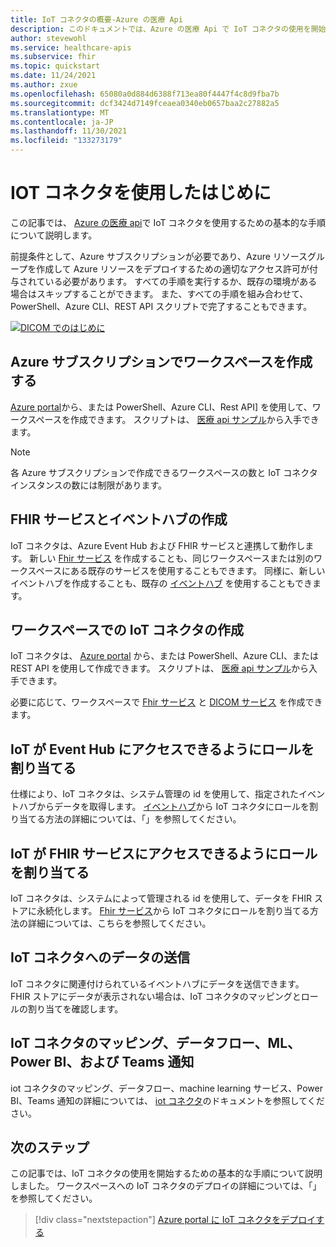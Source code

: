 ```yaml
---
title: IoT コネクタの概要-Azure の医療 Api
description: このドキュメントでは、Azure の医療 Api で IoT コネクタの使用を開始する方法について説明します。
author: stevewohl
ms.service: healthcare-apis
ms.subservice: fhir
ms.topic: quickstart
ms.date: 11/24/2021
ms.author: zxue
ms.openlocfilehash: 65080a0d884d6388f713ea80f4447f4c8d9fba7b
ms.sourcegitcommit: dcf3424d7149fceaea0340eb0657baa2c27882a5
ms.translationtype: MT
ms.contentlocale: ja-JP
ms.lasthandoff: 11/30/2021
ms.locfileid: "133273179"
---
```

# <a name="get-started-with-the-iot-connector"></a>IOT コネクタを使用したはじめに

この記事では、 [Azure の医療 api](../healthcare-apis-overview.md)で IoT コネクタを使用するための基本的な手順について説明します。 

前提条件として、Azure サブスクリプションが必要であり、Azure リソースグループを作成して Azure リソースをデプロイするための適切なアクセス許可が付与されている必要があります。 すべての手順を実行するか、既存の環境がある場合はスキップすることができます。 また、すべての手順を組み合わせて、PowerShell、Azure CLI、REST API スクリプトで完了することもできます。

[![DICOM でのはじめに](media/get-started-with-iot.png)](media/get-started-with-iot.png#lightbox)

## <a name="create-a-workspace-in-your-azure-subscription"></a>Azure サブスクリプションでワークスペースを作成する

[Azure portal](../healthcare-apis-quickstart.md)から、または PowerShell、Azure CLI、Rest API] を使用して、ワークスペースを作成できます。 スクリプトは、 [医療 api サンプル](https://github.com/microsoft/healthcare-apis-samples/tree/main/src/scripts)から入手できます。

> [!NOTE]
> 各 Azure サブスクリプションで作成できるワークスペースの数と IoT コネクタインスタンスの数には制限があります。

## <a name="create-the-fhir-service-and-an-event-hub"></a>FHIR サービスとイベントハブの作成

IoT コネクタは、Azure Event Hub および FHIR サービスと連携して動作します。 新しい [Fhir サービス](../fhir/get-started-with-fhir.md) を作成することも、同じワークスペースまたは別のワークスペースにある既存のサービスを使用することもできます。 同様に、新しいイベントハブを作成することも、既存の [イベントハブ](../../event-hubs/event-hubs-create.md) を使用することもできます。


## <a name="create-a-iot-connector-in-the-workspace"></a>ワークスペースでの IoT コネクタの作成

IoT コネクタは、 [Azure portal](deploy-iot-connector-in-azure.md) から、または PowerShell、Azure CLI、または REST API を使用して作成できます。 スクリプトは、 [医療 api サンプル](https://github.com/microsoft/healthcare-apis-samples/tree/main/src/scripts)から入手できます。

必要に応じて、ワークスペースで [Fhir サービス](../fhir/fhir-portal-quickstart.md) と [DICOM サービス](../dicom/deploy-dicom-services-in-azure.md) を作成できます。

## <a name="assign-roles-to-allow-iot-to-access-event-hub"></a>IoT が Event Hub にアクセスできるようにロールを割り当てる

仕様により、IoT コネクタは、システム管理の id を使用して、指定されたイベントハブからデータを取得します。 [イベントハブ](../../healthcare-apis/iot/deploy-iot-connector-in-azure.md#granting-iot-connector-access)から IoT コネクタにロールを割り当てる方法の詳細については、「」を参照してください。

## <a name="assign-roles-to-allow-iot-to-access-fhir-service"></a>IoT が FHIR サービスにアクセスできるようにロールを割り当てる

IoT コネクタは、システムによって管理される id を使用して、データを FHIR ストアに永続化します。 [Fhir サービス](../../healthcare-apis/iot/deploy-iot-connector-in-azure.md#accessing-the-iot-connector-from-the-fhir-service)から IoT コネクタにロールを割り当てる方法の詳細については、こちらを参照してください。

## <a name="sending-data-to-the-iot-connector"></a>IoT コネクタへのデータの送信

IoT コネクタに関連付けられているイベントハブにデータを送信できます。 FHIR ストアにデータが表示されない場合は、IoT コネクタのマッピングとロールの割り当てを確認します。

## <a name="iot-connector-mappings-data-flow-ml-power-bi-and-teams-notifications"></a>IoT コネクタのマッピング、データフロー、ML、Power BI、および Teams 通知

iot コネクタのマッピング、データフロー、machine learning サービス、Power BI、Teams 通知の詳細については、 [iot コネクタ](iot-connector-overview.md)のドキュメントを参照してください。

## <a name="next-steps"></a>次のステップ

この記事では、IoT コネクタの使用を開始するための基本的な手順について説明しました。 ワークスペースへの IoT コネクタのデプロイの詳細については、「」を参照してください。

>[!div class="nextstepaction"]
>[Azure portal に IoT コネクタをデプロイする](deploy-iot-connector-in-azure.md)